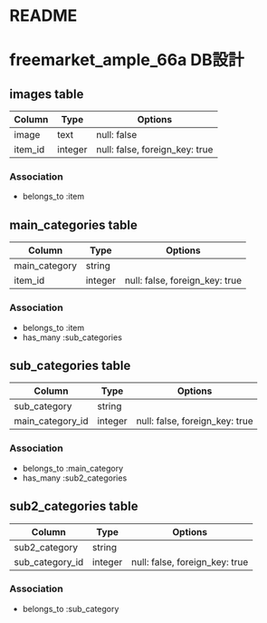 # README


# freemarket_ample_66a DB設計


## images table

|Column|Type|Options|
|------|----|-------|
|image|text|null: false|
|item_id|integer|null: false, foreign_key: true|

### Association
- belongs_to :item


## main_categories table

|Column|Type|Options|
|------|----|-------|
|main_category|string|
|item_id|integer|null: false, foreign_key: true|

### Association
- belongs_to :item
- has_many :sub_categories


## sub_categories table

|Column|Type|Options|
|------|----|-------|
|sub_category|string|
|main_category_id|integer|null: false, foreign_key: true|

### Association
- belongs_to :main_category
- has_many :sub2_categories


## sub2_categories table

|Column|Type|Options|
|------|----|-------|
|sub2_category|string|
|sub_category_id|integer|null: false, foreign_key: true|

### Association
- belongs_to :sub_category